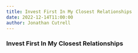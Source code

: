 ```yaml
---
title: Invest First In My Closest Relationships
date: 2022-12-14T11:00:00
author: Jonathan Cutrell
---
```


### Invest First In My Closest Relationships
